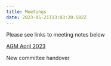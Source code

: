 ```yaml
---
title: Meetings
date: 2023-05-21T13:03:20.502Z
---
```

Please see links to meeting notes below 

[AGM   April 2023](https://longmynd.org/img/agm_minutes_april_2023.pdf)

New committee handover